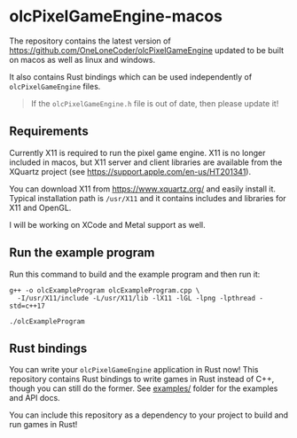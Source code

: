 # olcPixelGameEngine-macos

The repository contains the latest version of https://github.com/OneLoneCoder/olcPixelGameEngine
updated to be built on macos as well as linux and windows.

It also contains Rust bindings which can be used independently of `olcPixelGameEngine` files.

> If the `olcPixelGameEngine.h` file is out of date, then please update it!

## Requirements

Currently X11 is required to run the pixel game engine. X11 is no longer included in macos,
but X11 server and client libraries are available from the XQuartz project
(see https://support.apple.com/en-us/HT201341).

You can download X11 from https://www.xquartz.org/ and easily install it. Typical installation path
is `/usr/X11` and it contains includes and libraries for X11 and OpenGL.

I will be working on XCode and Metal support as well.

## Run the example program

Run this command to build and the example program and then run it:

```shell
g++ -o olcExampleProgram olcExampleProgram.cpp \
  -I/usr/X11/include -L/usr/X11/lib -lX11 -lGL -lpng -lpthread -std=c++17
```

```shell
./olcExampleProgram
```

## Rust bindings

You can write your `olcPixelGameEngine` application in Rust now! This repository contains Rust
bindings to write games in Rust instead of C++, though you can still do the former.
See [examples/](./examples) folder for the examples and API docs.

You can include this repository as a dependency to your project to build and run games in Rust!
